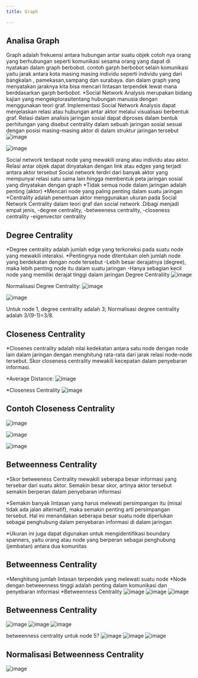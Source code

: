 ```yaml
---
title: Graph

---
```


## Analisa Graph
Graph adalah frekuensi antara hubungan antar suatu objek cotoh nya orang yang berhubungan seperti komunikasi sesama orang yang dapat di nyatakan dalam graph berbobot.
contoh garph berbobot selain komunikasi yaitu jarak antara kota masing masing individu seperti individu yang dari bangkalan , pamekasan,sampang dan surabaya.
dan dalam graph yang menyatakan jaraknya kita bisa mencari lintasan terpendek lewat mana berddasarkan garph berbobot.
*Social Network Analysis merupakan bidang kajian yang mengekplorasitentang hubungan manusia dengan menggunakan teori graf. Implementasi Social Network Analysis dapat menjelaskan relasi atau hubungan antar aktor melalui visualisasi berbentuk graf. Relasi dalam analisis jaringan sosial dapat diproses dalam bentuk perhitungan yang disebut centrality dalam sebuah jaringan sosial sesuai dengan posisi masing-masing aktor di dalam struktur jaringan tersebut
![image](https://hackmd.io/_uploads/Hy6SVNOMJx.png)

![image](https://hackmd.io/_uploads/BJZ4S4dMke.png)

Social network 
terdapat node yang mewakili 
orang atau individu atau aktor. 
Relasi  antar objek  dapat dinyatakan dengan link 
atau edges yang terjadi antara aktor tersebut 
Social network terdiri dari banyak aktor 
yang mempunyai relasi satu sama lain hingga
membentuk peta jaringan sosial yang dinyatakan dengan 
graph
*Tidak semua node dalam jaringan adalah penting  (aktor)
*Mencari node yang paling penting dalam suatu jaringan
*Centrality adalah penentuan aktor menggunakan ukuran pada Social Network Centrality dalam teori graf dan social network .Dibagi menjadi empat jenis, 
-degree centrality, 
-betweeness centrality, 
-closeness centrality 
-eigenvector centrality
## Degree Centrality
*Degree centrality adalah jumlah edge yang terkoneksi pada suatu node yang mewakili interaksi.
*Pentingnya node ditentukan oleh jumlah node yang berdekatan dengan node tersebut
-Lebih besar derajatnya (degree), maka lebih penting node itu dalam suatu jaringan 
-Hanya sebagian kecil node yang memiliki derajat tinggi dalam jaringan 
Degree Centraliity 
![image](https://hackmd.io/_uploads/BkYyrSdGyx.png)

Normalisasi  Degree Centrality:
![image](https://hackmd.io/_uploads/B1aeBHuzkg.png)

![image](https://hackmd.io/_uploads/S1twBrOMkl.png)

Untuk  node 1, degree centrality adalah 3;
Normalisasi degree centrality adalah
3/(9-1)=3/8.

## Closeness Centrality

*Closenes centrality adalah nilai kedekatan antara satu node dengan node lain dalam jaringan dengan menghitung rata-rata dari jarak relasi node-node tersebut. Skor closeness centrality mewakili kecepatan dalam penyebaran informasi.

*Average Distance:
![image](https://hackmd.io/_uploads/SyA5KUdzJl.png)

*Closeness Centrality 
![image](https://hackmd.io/_uploads/BJQsFU_z1g.png)

## Contoh Closeness Centrality 
![image](https://hackmd.io/_uploads/HJGntIdMye.png)

![image](https://hackmd.io/_uploads/BkohKLOfkl.png)

![image](https://hackmd.io/_uploads/S1bTFIuzkl.png)

## Betweenness Centrality
*Skor betweeness Centrality mewakili seberapa besar informasi yang tersebar dari suatu aktor. Semakin besar skor, artinya aktor tersebut semakin berperan dalam penyebaran informasi 

*Semakin banyak lintasan yang harus melewati persimpangan itu (misal tidak ada jalan alternatif), maka semakin penting arti persimpangan tersebut. Hal ini menandakan seberapa besar suatu node diperlukan sebagai penghubung dalam penyebaran informasi di dalam jaringan

*Ukuran ini juga dapat digunakan untuk mengidentifikasi boundary spanners, yaitu orang atau node yang berperan sebagai penghubung (jembatan) antara dua komunitas

## Betweenness Centrality
*Menghitung jumlah lintasan terpendek yang melewati suatu node
*Node dengan  betweenness  tinggi  adalah  penting dalam komunikasi dan penyebaran informasi
*Betweenness Centrality
![image](https://hackmd.io/_uploads/ryhf9Luf1l.png)
![image](https://hackmd.io/_uploads/SkQ798dfkg.png)
![image](https://hackmd.io/_uploads/BJGIqIOG1x.png)

## Betweenness Centrality
![image](https://hackmd.io/_uploads/SJxd9Luzyg.png)
![image](https://hackmd.io/_uploads/ByHOc8dfkl.png)
![image](https://hackmd.io/_uploads/ry5OcU_GJl.png)

betweenness centrality  untuk node 5?
![image](https://hackmd.io/_uploads/S1Xq5Luz1x.png)
![image](https://hackmd.io/_uploads/r1059I_zyg.png)
![image](https://hackmd.io/_uploads/H1Xs5L_zyl.png)

## Normalisasi Betweenness Centrality
![image](https://hackmd.io/_uploads/Bywh5Lufye.png)
